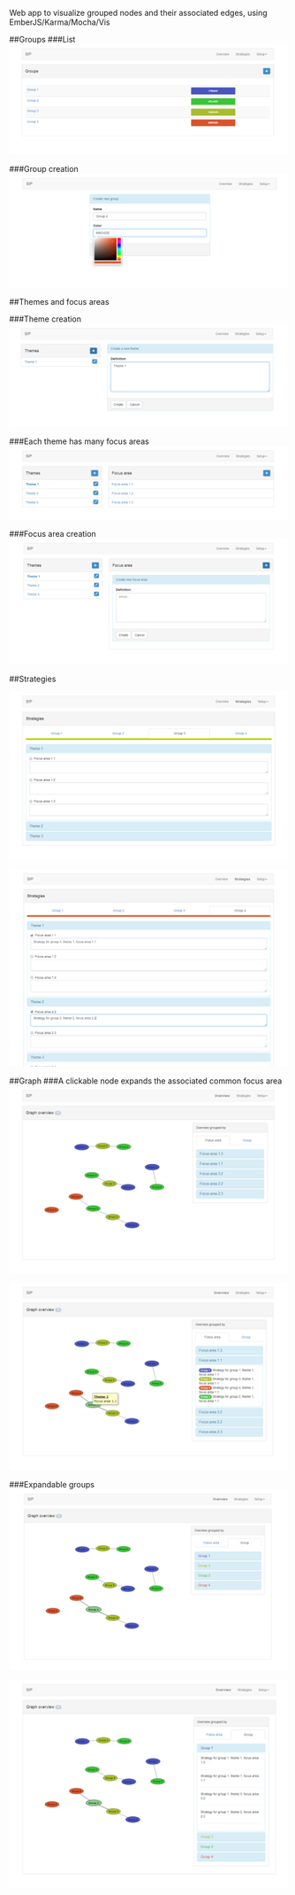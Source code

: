 Web app to visualize grouped nodes and their associated edges, using EmberJS/Karma/Mocha/Vis

##Groups
###List
![List](https://raw.githubusercontent.com/mawiza/SIP-Ember/master-2/img/screenshots/group-list.png)

###Group creation
![Create](https://raw.githubusercontent.com/mawiza/SIP-Ember/master-2/img/screenshots/create-group.png)

##Themes and focus areas

###Theme creation
![Create](https://raw.githubusercontent.com/mawiza/SIP-Ember/master-2/img/screenshots/create-theme.png)

###Each theme has many focus areas
![List](https://raw.githubusercontent.com/mawiza/SIP-Ember/master-2/img/screenshots/themes-focusareas-list.png)

###Focus area creation
![Create](https://raw.githubusercontent.com/mawiza/SIP-Ember/master-2/img/screenshots/create-focusarea.png)

##Strategies

![Strategies2](https://raw.githubusercontent.com/mawiza/SIP-Ember/master-2/img/screenshots/strategies-3.png)

![Strategies3](https://raw.githubusercontent.com/mawiza/SIP-Ember/master-2/img/screenshots/strategies-4.png)

##Graph
###A clickable node expands the associated common focus area
![Graph1](https://raw.githubusercontent.com/mawiza/SIP-Ember/master-2/img/screenshots/graph-1.png)

![Graph2](https://raw.githubusercontent.com/mawiza/SIP-Ember/master-2/img/screenshots/graph-2.png)

###Expandable groups
![Graph3](https://raw.githubusercontent.com/mawiza/SIP-Ember/master-2/img/screenshots/graph-3.png)

![Graph4](https://raw.githubusercontent.com/mawiza/SIP-Ember/master-2/img/screenshots/graph-4.png)